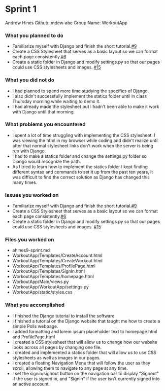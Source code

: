 # Sprint 1 

Andrew Hines
Github: mdew-abc
Group Name: WorkoutApp


### What you planned to do
* Familiarize myself with Django and finish the short tutorial.[#9](https://github.com/utk-cs340-fall22/WorkoutApp/issues/9)
* Create a CSS Stylesheet that serves as a basic layout so we can format each page consistently.[#6](https://github.com/utk-cs340-fall22/WorkoutApp/issues/6)
* Create a static folder in Django and modify settings.py so that our pages could use CSS stylesheets and images. [#15](https://github.com/utk-cs340-fall22/WorkoutApp/issues/15)



### What you did not do
* I had planned to spend more time studying the specifics of Django.
* I also didn't successfully implement the statics folder until in class Thursday morning while waiting to demo it.
* I had already made the stylesheet but I hadn't been able to make it work with Django until that morning. 

### What problems you encountered
* I spent a lot of time struggling with implementing the CSS stylesheet. I was viewing the html in my browser while coding and didn't realize until after that normal stylesheet links don't work when the server is being run with Django.
* I had to make a statics folder and change the settings.py folder so Django would recognize the path.
* As I tried to learn how to implement the statics folder I kept finding different syntax and commands to set it up from the past ten years, it was difficult to find the correct solution as Django has changed this many times.

### Issues you worked on
* Familiarize myself with Django and finish the short tutorial.[#9](https://github.com/utk-cs340-fall22/WorkoutApp/issues/9)
* Create a CSS Stylesheet that serves as a basic layout so we can format each page consistently.[#6](https://github.com/utk-cs340-fall22/WorkoutApp/issues/6)
* Create a static folder in Django and modify settings.py so that our pages could use CSS stylesheets and images. [#15](https://github.com/utk-cs340-fall22/WorkoutApp/issues/15)

### Files you worked on
* ahines9-sprint.md
* WorkoutApp/Templates/CreateAccount.html
* WorkoutApp/Templates/CreateWorkout.html
* WorkoutApp/Templates/ProfilePage.html
* WorkoutApp/Templates/SignIn.html
* WorkoutApp/Templates/homepage.html
* WorkoutApp/Main/views.py
* WorkoutApp/WorkoutApp/settings.py
* WorkoutApp/static/styles.css

### What you accomplished
* I finished the Django tutorial to install the software
* I finished a tutorial on the Django website that taught me how to create a simple Polls webpage.
* I added formatting and lorem ipsum placeholder text to homepage.html and ProfilePage.html 
* I created a CSS stylesheet that will allow us to change how our website looks across all pages by changing one file.
* I created and implemented a statics folder that will allow us to use CSS stylesheets as well as images in our pages.
* I created a floating Navigation Menu that will follow the user as they scroll, allowing them to navigate to any page at any time.
* I set the signin/signout button on the navigation bar to display "Signout" if the user is signed in, and "Signin" if the user isn't currently signed into an active account.